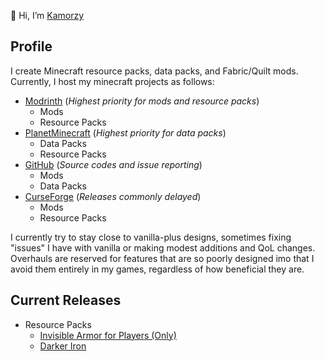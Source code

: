 👋 Hi, I’m [Kamorzy](https://github.com/Kamorzy)

## Profile

I create Minecraft resource packs, data packs, and Fabric/Quilt mods. Currently, I host my minecraft projects as follows:

- [Modrinth](https://modrinth.com/user/Kamorzy) (_Highest priority for mods and resource packs_)
  - Mods
  - Resource Packs
- [PlanetMinecraft](https://www.planetminecraft.com/member/kamorzy/) (_Highest priority for data packs_)
  - Data Packs
  - Resource Packs
- [GitHub](https://github.com/Kamorzy/) (_Source codes and issue reporting_)
  - Mods
  - Data Packs
- [CurseForge](https://www.curseforge.com/members/fuzzimoda/projects) (_Releases commonly delayed_)
  - Mods
  - Resource Packs

I currently try to stay close to vanilla-plus designs, sometimes fixing "issues" I have with vanilla or making modest additions and QoL changes. Overhauls are reserved for features that are so poorly designed imo that I avoid them entirely in my games, regardless of how beneficial they are.

## Current Releases
- Resource Packs
  - [Invisible Armor for Players (Only)](https://modrinth.com/resourcepack/invisible-armor-for-players-only)
  - [Darker Iron](https://modrinth.com/resourcepack/darker-iron)
